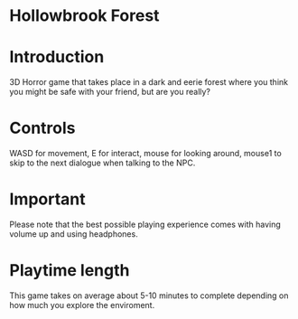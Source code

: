 # Hollowbrook Forest

# Introduction
3D Horror game that takes place in a dark and eerie forest where you think you might be safe with your friend, but are you really? 

# Controls
WASD for movement, E for interact, mouse for looking around, mouse1 to skip to the next dialogue when talking to the NPC.

# Important
Please note that the best possible playing experience comes with having volume up and using headphones.

# Playtime length
This game takes on average about 5-10 minutes to complete depending on how much you explore the enviroment.
